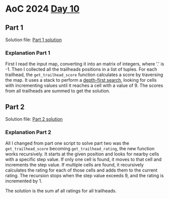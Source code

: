 # AoC 2024 [Day 10](https://adventofcode.com/2024/day/10)

## Part 1

Solution file: [Part 1 solution](day10_p1.py)

### Explanation Part 1

First I read the input map, converting it into an matrix of integers, where '.' is -1.
Then I collected all the trailheads positions in a list of tuples.
For each trailhead, the `get_trailhead_score` function calculates a score by traversing the map. It uses a stack to perform a [depth-first search](https://en.wikipedia.org/wiki/Depth-first_search), looking for cells with incrementing values until it reaches a cell with a value of 9.
The scores from all trailheads are summed to get the solution.

## Part 2

Solution file: [Part 2 solution](day10_p2.py)

### Explanation Part 2

All I changed from part one script to solve part two was the `get_trailhead_score` becoming `get_trailhead_rating`, the new function works recursively. It starts at the given position and looks for nearby cells with a specific step value. If only one cell is found, it moves to that cell and increments the step value. If multiple cells are found, it recursively calculates the rating for each of those cells and adds them to the current rating. The recursion stops when the step value exceeds 9, and the rating is incremented by 1.

The solution is the sum af all ratings for all trailheads.
